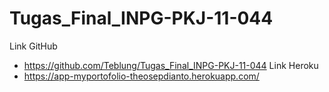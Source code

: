 # Tugas_Final_INPG-PKJ-11-044
Link GitHub
- https://github.com/Teblung/Tugas_Final_INPG-PKJ-11-044
Link Heroku
- https://app-myportofolio-theosepdianto.herokuapp.com/

